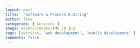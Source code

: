 ```yaml
---
layout: post
title:  "Software & Process Auditing"
author: foss
categories: [ Services ]
image: assets/images/IMG_20.jpg
tags: [services, 'web development', 'mobile development' ]
comments: false
---
```


